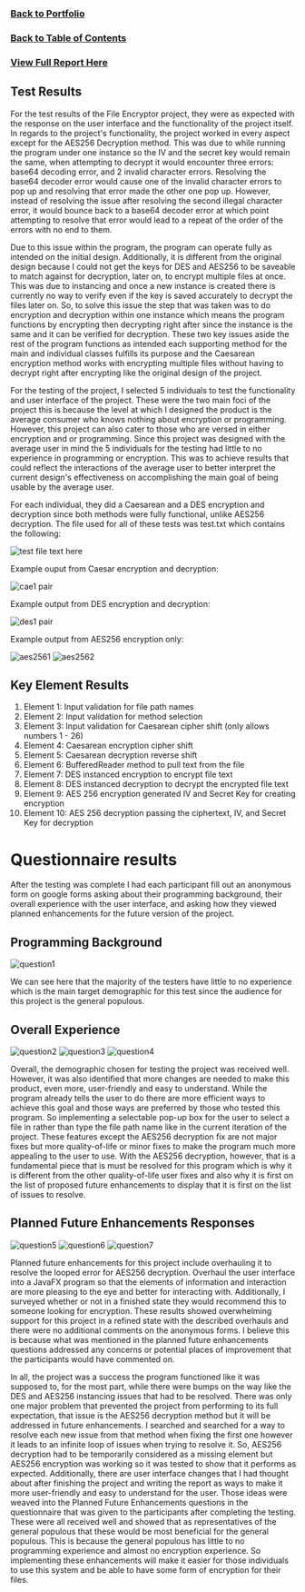 ### [Back to Portfolio](index.md)

### [Back to Table of Contents](seniorproject.md)

### [View Full Report Here](fullReport.md)
Test Results
-------------
For the test results of the File Encryptor project, they were as expected with the response on the user interface and the functionality of the project itself. In regards to the project's functionality, the project worked in every aspect except for the AES256 Decryption method. This was due to while running the program under one instance so the IV and the secret key would remain the same, when attempting to decrypt it would encounter three errors: base64 decoding error, and 2 invalid character errors. Resolving the base64 decoder error would cause one of the invalid character errors to pop up and resolving that error made the other one pop up. However, instead of resolving the issue after resolving the second illegal character error, it would bounce back to a base64 decoder error at which point attempting to resolve that error would lead to a repeat of the order of the errors with no end to them.

Due to this issue within the program, the program can operate fully as intended on the initial design. Additionally, it is different from the original design because I could not get the keys for DES and AES256 to be saveable to match against for decryption, later on, to encrypt multiple files at once. This was due to instancing and once a new instance is created there is currently no way to verify even if the key is saved accurately to decrypt the files later on. So, to solve this issue the step that was taken was to do encryption and decryption within one instance which means the program functions by encrypting then decrypting right after since the instance is the same and it can be verified for decryption. These two key issues aside the rest of the program functions as intended each supporting method for the main and individual classes fulfills its purpose and the Caesarean encryption method works with encrypting multiple files without having to decrypt right after encrypting like the original design of the project.

For the testing of the project, I selected 5 individuals to test the functionality and user interface of the project. These were the two main foci of the project this is because the level at which I designed the product is the average consumer who knows nothing about encryption or programming. However, this project can also cater to those who are versed in either encryption and or programming. Since this project was designed with the average user in mind the 5 individuals for the testing had little to no experience in programming or encryption. This was to achieve results that could reflect the interactions of the average user to better interpret the current design's effectiveness on accomplishing the main goal of being usable by the average user.

For each individual, they did a Caesarean and a DES encryption and decryption since both methods were fully functional, unlike AES256 decryption. The file used for all of these tests was test.txt which contains the following:

![test file text here](images/testText.PNG)

Example ouput from Caesar encryption and decryption:

![cae1 pair](images/cae1dec.PNG)

Example output from DES encryption and decryption:

![des1 pair](images/des1pair.PNG)

Example output from AES256 encryption only:

![aes2561](images/aes2561.PNG)
![aes2562](images/aes2562.PNG)

Key Element Results
-------------------
1. Element 1: Input validation for file path names
2. Element 2: Input validation for method selection
3. Element 3: Input validation for Caesarean cipher shift (only allows numbers 1 - 26)
4. Element 4: Caesarean encryption cipher shift
5. Element 5: Caesarean decryption reverse shift
6. Element 6: BufferedReader method to pull text from the file
7. Element 7: DES instanced encryption to encrypt file text
8. Element 8: DES instanced decryption to decrypt the encrypted file text
9. Element 9: AES 256 encryption generated IV and Secret Key for creating encryption
10. Element 10: AES 256 decryption passing the ciphertext, IV, and Secret Key for decryption

Questionnaire results
====================
After the testing was complete I had each participant fill out an anonymous form on google forms asking about their programming background, their overall experience with the user interface, and asking how they viewed planned enhancements for the future version of the project.

Programming Background
----------------------------------
![question1](images/question1.PNG)

We can see here that the majority of the testers have little to no experience which is the main target demographic for this test since the audience for this project is the general populous.

Overall Experience
----------------------------------
![question2](images/question2.PNG)
![question3](images/question3.PNG)
![question4](images/question4.PNG)

Overall, the demographic chosen for testing the project was received well. However, it was also identified that more changes are needed to make this product, even more, user-friendly and easy to understand. While the program already tells the user to do there are more efficient ways to achieve this goal and those ways are preferred by those who tested this program. So implementing a selectable pop-up box for the user to select a file in rather than type the file path name like in the current iteration of the project. These features except the AES256 decryption fix are not major fixes but more quality-of-life or minor fixes to make the program much more appealing to the user to use.
With the AES256 decryption, however, that is a fundamental piece that is must be resolved for this program which is why it is different from the other quality-of-life user fixes and also why it is first on the list of proposed future enhancements to display that it is first on the list of issues to resolve.

Planned Future Enhancements Responses
-------------------------------------
![question5](images/question5.PNG)
![question6](images/question6.PNG)
![question7](images/question7.PNG)

Planned future enhancements for this project include overhauling it to resolve the looped error for AES256 decryption. Overhaul the user interface into a JavaFX program so that the elements of information and interaction are more pleasing to the eye and better for interacting with. Additionally, I surveyed whether or not in a finished state they would recommend this to someone looking for encryption. These results showed overwhelming support for this project in a refined state with the described overhauls and there were no additional comments on the anonymous forms. I believe this is because what was mentioned in the planned future enhancements questions addressed any concerns or potential places of improvement that the participants would have commented on.

In all, the project was a success the program functioned like it was supposed to, for the most part, while there were bumps on the way like the DES and AES256 instancing issues that had to be resolved. There was only one major problem that prevented the project from performing to its full expectation, that issue is the AES256 decryption method but it will be addressed in future enhancements. I searched and searched for a way to resolve each new issue from that method when fixing the first one however it leads to an infinite loop of issues when trying to resolve it. So, AES256 decryption had to be temporarily considered as a missing element but AES256 encryption was working so it was tested to show that it performs as expected.
Additionally, there are user interface changes that I had thought about after finishing the project and writing the report as ways to make it more user-friendly and easy to understand for the user. Those ideas were weaved into the Planned Future Enhancements questions in the questionnaire that was given to the participants after completing the testing. These were all received well and showed that as representatives of the general populous that these would be most beneficial for the general populous. This is because the general populous has little to no programming experience and almost no encryption experience.
So implementing these enhancements will make it easier for those individuals to use this system and be able to have some form of encryption for their files.
